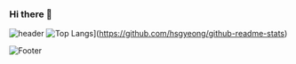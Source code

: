 ### Hi there 👋

![header](https://capsule-render.vercel.app/api?type=waving&color=auto&height=200&section=header&text=Seonggyeong%20GitHub&fontSize=50)
![Top Langs](https://github-readme-stats.vercel.app/api/top-langs/?username=hsgyeong)](https://github.com/hsgyeong/github-readme-stats)
<!--git stats
[![Anurag's GitHub stats](https://github-readme-stats.vercel.app/api?username=hsgyeong)](https://github.com/hsgyeong/github-readme-stats)-->

![Footer](https://capsule-render.vercel.app/api?type=waving&color=auto&height=200&section=footer)

